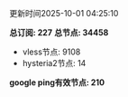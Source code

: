更新时间2025-10-01 04:25:10

**总订阅: 227**
**总节点: 34458**
- vless节点: 9108
- hysteria2节点: 14

**google ping有效节点: 210**
